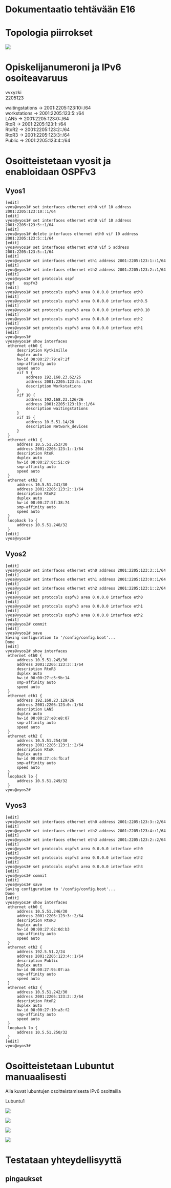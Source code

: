 # Dokumentaatio tehtävään E16

# Topologia piirrokset

![](documentation/E16/Tietoverkot_looginen_topologia.png)<br/>

# Opiskelijanumeroni ja IPv6 osoiteavaruus
vvxyzki<br/>
2205123<br/>

waitingstations -> 2001:2205:123:10::/64<br/>
workstations -> 2001:2205:123:5::/64<br/>
LAN5 -> 2001:2205:123:0::/64<br/>
RtoR -> 2001:2205:123:1::/64<br/>
RtoR2 -> 2001:2205:123:2::/64<br/>
RtoR3 -> 2001:2205:123:3::/64<br/>
Public -> 2001:2205:123:4::/64<br/>

# Osoitteistetaan vyosit ja enabloidaan OSPFv3

## Vyos1

```
[edit]
vyos@vyos1# set interfaces ethernet eth0 vif 10 address 2001:2205:123:10::1/64
[edit]
vyos@vyos1# set interfaces ethernet eth0 vif 10 address 2001:2205:123:5::1/64
[edit]
vyos@vyos1# delete interfaces ethernet eth0 vif 10 address 2001:2205:123:5::1/64
[edit]
vyos@vyos1# set interfaces ethernet eth0 vif 5 address 2001:2205:123:5::1/64
[edit]
vyos@vyos1# set interfaces ethernet eth1 address 2001:2205:123:1::1/64
[edit]
vyos@vyos1# set interfaces ethernet eth2 address 2001:2205:123:2::1/64
[edit]
vyos@vyos1# set protocols ospf
ospf    ospfv3  
[edit]
vyos@vyos1# set protocols ospfv3 area 0.0.0.0 interface eth0
[edit]
vyos@vyos1# set protocols ospfv3 area 0.0.0.0 interface eth0.5
[edit]
vyos@vyos1# set protocols ospfv3 area 0.0.0.0 interface eth0.10
[edit]
vyos@vyos1# set protocols ospfv3 area 0.0.0.0 interface eth2
[edit]
vyos@vyos1# set protocols ospfv3 area 0.0.0.0 interface eth1
[edit]
vyos@vyos1#
vyos@vyos1# show interfaces
 ethernet eth0 {
     description Kytkimille
     duplex auto
     hw-id 08:00:27:79:e7:2f
     smp-affinity auto
     speed auto
     vif 5 {
         address 192.168.23.62/26
         address 2001:2205:123:5::1/64
         description Workstations
     }
     vif 10 {
         address 192.168.23.126/26
         address 2001:2205:123:10::1/64
         description waitingstations
     }
     vif 15 {
         address 10.5.51.14/28
         description Network_devices
     }
 }
 ethernet eth1 {
     address 10.5.51.253/30
     address 2001:2205:123:1::1/64
     description RtoR
     duplex auto
     hw-id 08:00:27:0c:51:c9
     smp-affinity auto
     speed auto
 }
 ethernet eth2 {
     address 10.5.51.241/30
     address 2001:2205:123:2::1/64
     description RtoR2
     duplex auto
     hw-id 08:00:27:5f:38:74
     smp-affinity auto
     speed auto
 }
 loopback lo {
     address 10.5.51.248/32
 }
[edit]
vyos@vyos1# 
```

## Vyos2

```
[edit]
vyos@vyos2# set interfaces ethernet eth0 address 2001:2205:123:3::1/64
[edit]
vyos@vyos2# set interfaces ethernet eth1 address 2001:2205:123:0::1/64
[edit]
vyos@vyos2# set interfaces ethernet eth2 address 2001:2205:123:1::2/64
[edit]
vyos@vyos2# set protocols ospfv3 area 0.0.0.0 interface eth0
[edit]
vyos@vyos2# set protocols ospfv3 area 0.0.0.0 interface eth1
[edit]
vyos@vyos2# set protocols ospfv3 area 0.0.0.0 interface eth2
[edit]
vyos@vyos2# commit
[edit]
vyos@vyos2# save
Saving configuration to '/config/config.boot'...
Done
[edit]
vyos@vyos2# show interfaces 
 ethernet eth0 {
     address 10.5.51.245/30
     address 2001:2205:123:3::1/64
     description RtoR3
     duplex auto
     hw-id 08:00:27:c5:9b:14
     smp-affinity auto
     speed auto
 }
 ethernet eth1 {
     address 192.168.23.129/26
     address 2001:2205:123:0::1/64
     description LAN5
     duplex auto
     hw-id 08:00:27:e0:e8:07
     smp-affinity auto
     speed auto
 }
 ethernet eth2 {
     address 10.5.51.254/30
     address 2001:2205:123:1::2/64
     description RtoR
     duplex auto
     hw-id 08:00:27:c6:fb:af
     smp-affinity auto
     speed auto
 }
 loopback lo {
     address 10.5.51.249/32
 }
vyos@vyos2#
```

## Vyos3

```
[edit]
vyos@vyos3# set interfaces ethernet eth0 address 2001:2205:123:3::2/64
[edit]
vyos@vyos3# set interfaces ethernet eth2 address 2001:2205:123:4::1/64
[edit]
vyos@vyos3# set interfaces ethernet eth3 address 2001:2205:123:2::2/64
[edit]
vyos@vyos3# set protocols ospfv3 area 0.0.0.0 interface eth0
[edit]
vyos@vyos3# set protocols ospfv3 area 0.0.0.0 interface eth2
[edit]
vyos@vyos3# set protocols ospfv3 area 0.0.0.0 interface eth3
[edit]
vyos@vyos3# commit
[edit]
vyos@vyos3# save
Saving configuration to '/config/config.boot'...
Done
[edit]
vyos@vyos3# show interfaces 
 ethernet eth0 {
     address 10.5.51.246/30
     address 2001:2205:123:3::2/64
     description RtoR3
     duplex auto
     hw-id 08:00:27:62:0d:b3
     smp-affinity auto
     speed auto
 }
 ethernet eth2 {
     address 192.5.51.2/24
     address 2001:2205:123:4::1/64
     description Public
     duplex auto
     hw-id 08:00:27:95:07:aa
     smp-affinity auto
     speed auto
 }
 ethernet eth3 {
     address 10.5.51.242/30
     address 2001:2205:123:2::2/64
     description RtoR2
     duplex auto
     hw-id 08:00:27:10:a3:f2
     smp-affinity auto
     speed auto
 }
 loopback lo {
     address 10.5.51.250/32
 }
[edit]
vyos@vyos3#
```

# Osoitteistetaan Lubuntut manuaalisesti

Alla kuvat lubuntujen osoitteistamisesta IPv6 osoitteilla<br/>

Lubuntu1<br/>

![](documentation/E16/Lubuntu1_IPv6.png)<br/>

![](documentation/E16/Lubuntu2_IPv6.png)<br/>

![](documentation/E16/Lubuntu3_IPv6.png)<br/>

![](documentation/E16/Lubuntu4_IPv6.png)<br/>

# Testataan yhteydellisyyttä

## pingaukset





